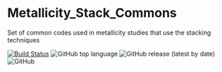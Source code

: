 # Metallicity_Stack_Commons
Set of common codes used in metallicity studies that use the stacking techniques

[![Build Status](https://travis-ci.com/astrochun/Metallicity_Stack_Commons.svg?branch=feature/travis_ci)](https://travis-ci.com/astrochun/Metallicity_Stack_Commons)
![GitHub top language](https://img.shields.io/github/languages/top/astrochun/Metallicity_Stack_Commons)
![GitHub release (latest by date)](https://img.shields.io/github/v/release/astrochun/Metallicity_Stack_Commons)
![GitHub](https://img.shields.io/github/license/astrochun/Metallicity_Stack_Commons?color=blue)